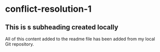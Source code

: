 # conflict-resolution-1

## This is s subheading created locally


All of this content added to the readme file has been added from my local Git repository.

